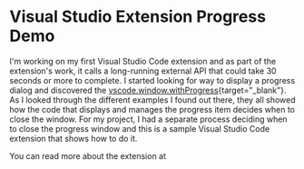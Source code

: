 # Visual Studio Extension Progress Demo

I'm working on my first Visual Studio Code extension and as part of the extension's work, it calls a long-running external API that could take 30 seconds or more to complete. I started looking for way to display a progress dialog and discovered the [vscode.window.withProgress](https://code.visualstudio.com/api/references/vscode-api#StatusBarItem){target="_blank"}. As I looked through the different examples I found out there, they all showed how the code that displays and manages the progress item decides when to close the window. For my project, I had a separate process deciding when to close the progress window and this is a sample Visual Studio Code extension that shows how to do it. 

You can read more about the extension at []()
